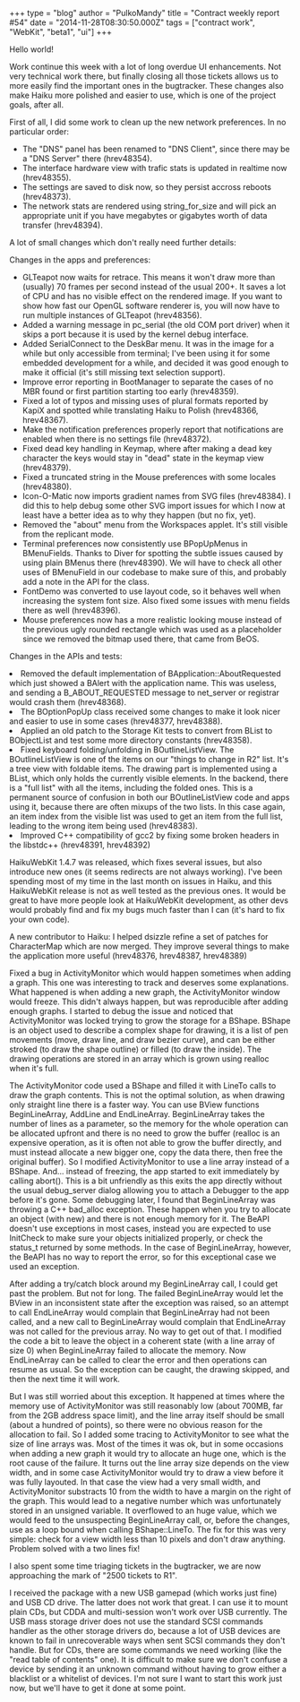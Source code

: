 +++
type = "blog"
author = "PulkoMandy"
title = "Contract weekly report #54"
date = "2014-11-28T08:30:50.000Z"
tags = ["contract work", "WebKit", "beta1", "ui"]
+++

Hello world!

Work continue this week with a lot of long overdue UI enhancements. Not very technical work there, but finally closing all those tickets allows us to more easily find the important ones in the bugtracker. These changes also make Haiku more polished and easier to use, which is one of the project goals, after all.

<!--more-->

First of all, I did some work to clean up the new network preferences. In no particular order:
<ul>
<li>The "DNS" panel has been renamed to "DNS Client", since there may be a "DNS Server" there (hrev48354).</li>
<li>The interface hardware view with trafic stats is updated in realtime now (hrev48355).</li>
<li>The settings are saved to disk now, so they persist accross reboots (hrev48373).</li>
<li>The network stats are rendered using string_for_size and will pick an appropriate unit if you have megabytes or gigabytes worth of data transfer (hrev48394).</li>
</ul>

A lot of small changes which don't really need further details:

Changes in the apps and preferences:
<ul>
<li>GLTeapot now waits for retrace. This means it won't draw more than (usually) 70 frames per second instead of the usual 200+. It saves a lot of CPU and has no visible effect on the rendered image. If you want to show how fast our OpenGL software renderer is, you will now have to run multiple instances of GLTeapot (hrev48356).</li>
<li>Added a warning message in pc_serial (the old COM port driver) when it skips a port because it is used by the kernel debug interface.</li>
<li>Added SerialConnect to the DeskBar menu. It was in the image for a while but only accessible from terminal; I've been using it for some embedded development for a while, and decided it was good enough to make it official (it's still missing text selection support).</li>
<li>Improve error reporting in BootManager to separate the cases of no MBR found or first partition starting too early (hrev48359).</li>
<li>Fixed a lot of typos and missing uses of plural formats reported by KapiX and spotted while translating Haiku to Polish (hrev48366, hrev48367).</li>
<li>Make the notification preferences properly report that notifications are enabled when there is no settings file (hrev48372).</li>
<li>Fixed dead key handling in Keymap, where after making a dead key character the keys would stay in "dead" state in the keymap view (hrev48379).</li>
<li>Fixed a truncated string in the Mouse preferences with some locales (hrev48380).</li>
<li>Icon-O-Matic now imports gradient names from SVG files (hrev48384). I did this to help debug some other SVG import issues for which I now at least have a better idea as to why they happen (but no fix, yet).</li>
<li>Removed the "about" menu from the Workspaces applet. It's still visible from the replicant mode.</li>
<li>Terminal preferences now consistently use BPopUpMenus in BMenuFields. Thanks to Diver for spotting the subtle issues caused by using plain BMenus there (hrev48390). We will have to check all other uses of BMenuField in our codebase to make sure of this, and probably add a note in the API for the class.</li>
<li>FontDemo was converted to use layout code, so it behaves well when increasing the system font size. Also fixed some issues with menu fields there as well (hrev48396).</li>
<li>Mouse preferences now has a more realistic looking mouse instead of the previous ugly rounded rectangle which was used as a placeholder since we removed the bitmap used there, that came from BeOS.</li>

</ul>

Changes in the APIs and tests:
</ul>
<li>Removed the default implementation of BApplication::AboutRequested which just showed a BAlert with the application name. This was useless, and sending a B_ABOUT_REQUESTED message to net_server or registrar would crash them (hrev48368).</li>
<li>The BOptionPopUp class received some changes to make it look nicer and easier to use in some cases (hrev48377, hrev48388).</li>
<li>Applied an old patch to the Storage Kit tests to convert from BList to BObjectList and test some more directory constants (hrev48358).</li>
<li>Fixed keyboard folding/unfolding in BOutlineListView. The BOutlineListView is one of the items on our "things to change in R2" list. It's a tree view with foldable items. The drawing part is implemented using a BList, which only holds the currently visible elements. In the backend, there is a "full list" with all the items, including the folded ones. This is a permanent source of confusion in both our BOutlineListView code and apps using it, because there are often mixups of the two lists. In this case again, an item index from the visible list was used to get an item from the full list, leading to the wrong item being used (hrev48383).</li>
<li>Improved C++ compatibility of gcc2 by fixing some broken headers in the libstdc++ (hrev48391, hrev48392)
</ul>

HaikuWebKit 1.4.7 was released, which fixes several issues, but also introduce new ones (it seems redirects are not always working). I've been spending most of my time in the last month on issues in Haiku, and this HaikuWebKit release is not as well tested as the previous ones. It would be great to have more people look at HaikuWebKit development, as other devs would probably find and fix my bugs much faster than I can (it's hard to fix your own code).

A new contributor to Haiku: I helped dsizzle refine a set of patches for CharacterMap which are now merged. They improve several things to make the application more useful (hrev48376, hrev48387, hrev48389)

Fixed a bug in ActivityMonitor which would happen sometimes when adding a graph. This one was interesting to track and deserves some explanations. What happened is when adding a new graph, the ActivityMonitor window would freeze. This didn't always happen, but was reproducible after adding enough graphs. I started to debug the issue and noticed that ActivityMonitor was locked trying to grow the storage for a BShape. BShape is an object used to describe a complex shape for drawing, it is a list of pen movements (move, draw line, and draw bezier curve), and can be either stroked (to draw the shape outline) or filled (to draw the inside). The drawing operations are stored in an array which is grown using realloc when it's full.

The ActivityMonitor code used a BShape and filled it with LineTo calls to draw the graph contents. This is not the optimal solution, as when drawing only straight line there is a faster way. You can use BView functions BeginLineArray, AddLine and EndLineArray. BeginLineArray takes the number of lines as a parameter, so the memory for the whole operation can be allocated upfront and there is no need to grow the buffer (realloc is an expensive operation, as it is often not able to grow the buffer directly, and must instead allocate a new bigger one, copy the data there, then free the original buffer). So I modified ActivityMonitor to use a line array instead of a BShape. And... instead of freezing, the app started to exit immediately by calling abort(). This is a bit unfriendly as this exits the app directly without the usual debug_server dialog allowing you to attach a Debugger to the app before it's gone. Some debugging later, I found that BeginLineArray was throwing a C++ bad_alloc exception. These happen when you try to allocate an object (with new) and there is not enough memory for it. The BeAPI doesn't use exceptions in most cases, instead you are expected to use InitCheck to make sure your objects initialized properly, or check the status_t returned by some methods. In the case of BeginLineArray, however, the BeAPI has no way to report the error, so for this exceptional case we used an exception.

After adding a try/catch block around my BeginLineArray call, I could get past the problem. But not for long. The failed BeginLineArray would let the BView in an inconsistent state after the exception was raised, so an attempt to call EndLineArray would complain that BeginLineArray had not been called, and a new call to BeginLineArray would complain that EndLineArray was not called for the previous array. No way to get out of that. I modified the code a bit to leave the object in a coherent state (with a line array of size 0) when BeginLineArray failed to allocate the memory. Now EndLineArray can be called to clear the error and then operations can resume as usual. So the exception can be caught, the drawing skipped, and then the next time it will work.

But I was still worried about this exception. It happened at times where the memory use of ActivityMonitor was still reasonably low (about 700MB, far from the 2GB address space limit), and the line array itself should be small (about a hundred of points), so there were no obvious reason for the allocation to fail. So I added some tracing to ActivityMonitor to see what the size of line arrays was. Most of the times it was ok, but in some occasions when adding a new graph it would try to allocate an huge one, which is the root cause of the failure. It turns out the line array size depends on the view width, and in some case ActivityMonitor would try to draw a view before it was fully layouted. In that case the view had a very small width, and ActivityMonitor substracts 10 from the width to have a margin on the right of the graph. This would lead to a negative number which was unfortunately stored in an unsigned variable. It overflowed to an huge value, which we would feed to the unsuspecting BeginLineArray call, or, before the changes, use as a loop bound when calling BShape::LineTo. The fix for this was very simple: check for a view width less than 10 pixels and don't draw anything. Problem solved with a two lines fix!

I also spent some time triaging tickets in the bugtracker, we are now approaching the mark of "2500 tickets to R1".

I received the package with a new USB gamepad (which works just fine) and USB CD drive. The latter does not work that great. I can use it to mount plain CDs, but CDDA and multi-session won't work over USB currently. The USB mass storage driver does not use the standard SCSI commands handler as the other storage drivers do, because a lot of USB devices are known to fail in unrecoverable ways when sent SCSI commands they don't handle. But for CDs, there are some commands we need working (like the "read table of contents" one). It is difficult to make sure we don't confuse a device by sending it an unknown command without having to grow either a blacklist or a whitelist of devices. I'm not sure I want to start this work just now, but we'll have to get it done at some point.